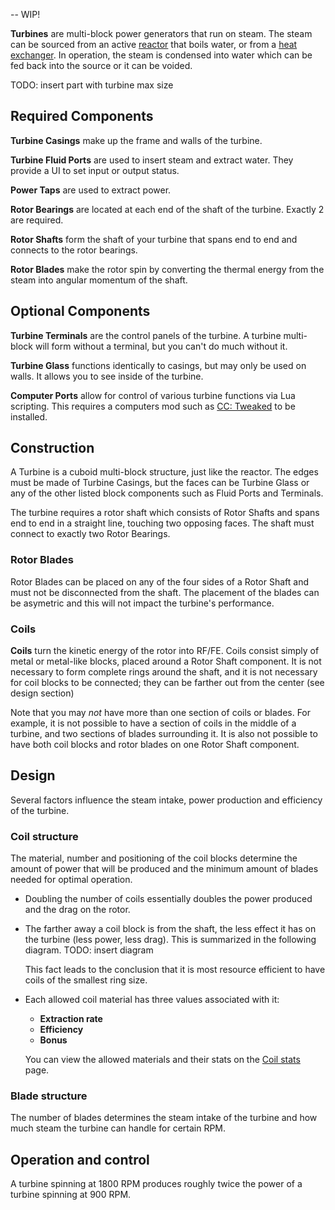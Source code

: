 -- WIP!

**Turbines** are multi-block power generators that run on steam. The steam can be sourced from an active [reactor]() that boils water, or from a [heat exchanger](). In operation, the steam is condensed into water which can be fed back into the source or it can be voided.

TODO: insert part with turbine max size

## Required Components

**Turbine Casings** make up the frame and walls of the turbine.

**Turbine Fluid Ports** are used to insert steam and extract water. They provide a UI to set input or output status.

**Power Taps** are used to extract power.

**Rotor Bearings** are located at each end of the shaft of the turbine. Exactly 2 are required.

**Rotor Shafts** form the shaft of your turbine that spans end to end and connects to the rotor bearings.

**Rotor Blades** make the rotor spin by converting the thermal energy from the steam into angular momentum of the shaft.

## Optional Components

**Turbine Terminals** are the control panels of the turbine. A turbine multi-block will form without a terminal, but you can't do much without it.

**Turbine Glass** functions identically to casings, but may only be used on walls. It allows you to see inside of the turbine.

**Computer Ports** allow for control of various turbine functions via Lua scripting. This requires a computers mod such as [CC: Tweaked](https://www.curseforge.com/minecraft/mc-mods/cc-tweaked) to be installed.

## Construction
A Turbine is a cuboid multi-block structure, just like the reactor. The edges must be made of Turbine Casings, but the faces can be Turbine Glass or any of the other listed block components such as Fluid Ports and Terminals.

The turbine requires a rotor shaft which consists of Rotor Shafts and spans end to end in a straight line, touching two opposing faces. The shaft must connect to exactly two Rotor Bearings.

### Rotor Blades
Rotor Blades can be placed on any of the four sides of a Rotor Shaft and must not be disconnected from the shaft. The placement of the blades can be asymetric and this will not impact the turbine's performance.

### Coils
**Coils** turn the kinetic energy of the rotor into RF/FE. Coils consist simply of metal or metal-like blocks, placed around a Rotor Shaft component. It is not necessary to form complete rings around the shaft, and it is not necessary for coil blocks to be connected; they can be farther out from the center (see design section)

Note that you may *not* have more than one section of coils or blades. For example, it is not possible to have a section of coils in the middle of a turbine, and two sections of blades surrounding it. It is also not possible to have both coil blocks and rotor blades on one Rotor Shaft component.

## Design
Several factors influence the steam intake, power production and efficiency of the turbine.

### Coil structure
The material, number and positioning of the coil blocks determine the amount of power that will be produced and the minimum amount of blades needed for optimal operation.
- Doubling the number of coils essentially doubles the power produced and the drag on the rotor.
- The farther away a coil block is from the shaft, the less effect it has on the turbine (less power, less drag). This is summarized in the following diagram. TODO: insert diagram

  This fact leads to the conclusion that it is most resource efficient to have coils of the smallest ring size.
- Each allowed coil material has three values associated with it:
  - **Extraction rate** 
  - **Efficiency**
  - **Bonus**

  You can view the allowed materials and their stats on the [Coil stats]() page.

### Blade structure
The number of blades determines the steam intake of the turbine and how much steam the turbine can handle for certain RPM.




## Operation and control

A turbine spinning at 1800 RPM produces roughly twice the power of a turbine spinning at 900 RPM.



